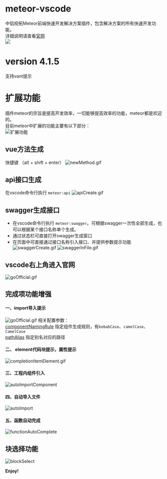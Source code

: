 # meteor-vscode
中铝视拓Meteor前端快速开发解决方案插件，包含解决方案的所有快速开发功能。<br>
详细说明请查看[官网](https://www.80fight.cn/vscode/)<br>
![](https://www.80fight.cn/vscode/framework.png)

# version 4.1.5
支持vant提示

# 扩展功能
插件meteor的宗旨是提高开发效率，一切能够提高效率的功能，meteor都是欢迎的。<br>
目前meteor中扩展的功能主要有以下部分：<br>
![扩展功能](https://www.80fight.cn/vscode/componentExtend.png)
## vue方法生成
快捷键 （alt + shift + enter）
![newMethod.gif](https://www.80fight.cn/vscode/newMethod.gif)
## api接口生成
在vscode命令行执行 `meteor:api`
![apiCreate.gif](https://www.80fight.cn/vscode/apiCreate.gif)
## swagger生成接口
+ 在vscode命令行执行 `meteor:swagger`。可根据swagger一次性全部生成，也可以根据某个接口名称单个生成。 <br>
+ 通过状态栏可直接打开swagger生成窗口<br>
+ 在页面中可直接通过接口名称引入接口、并提供参数提示功能
![swaggerCreate.gif](https://www.80fight.cn/vscodeImgs/swaggerCreateApi.gif)
![swaggerInFile.gif](https://www.80fight.cn/vscodeImgs/swaggerInFile.gif)
## vscode右上角进入官网
![goOfficial.gif](https://www.80fight.cn/vscode/goOfficial.gif)
## 完成项功能增强
#### 一、import导入提示<br>
![goOfficial.gif](https://www.80fight.cn/vscodeImgs/completionItemImport.gif)
相关配置参数：<br>
[componentNamingRule]() 指定组件生成规则，有`kebabCase`、`camelCase`、`CamelCase`<br>
[pathAlias]() 指定别名对应的路径<br>
#### 二、 element代码块提示，属性提示
![completionItemElement.gif](https://www.80fight.cn/vscodeImgs/completionItemElement.gif)
#### 三、工程内组件引入
![autoImportComponent](https://www.80fight.cn/vscodeImgs/autoImportComponent.gif)
#### 四、自动导入文件
![autoImport](https://www.80fight.cn/vscodeImgs/autoImport.gif)
#### 五、函数自动完成
![functionAutoComplete](https://www.80fight.cn/vscodeImgs/functionAutoComplete.gif)
## 块选择功能
![blockSelect](https://www.80fight.cn/vscodeImgs/blockSelect.gif)

**Enjoy!**